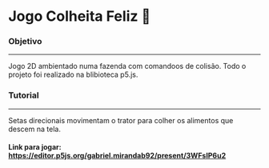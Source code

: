 # Jogo Colheita Feliz :herb:

### Objetivo
---
<p> Jogo 2D ambientado numa fazenda com comandoos de colisão. Todo o projeto foi realizado na blibioteca p5.js.</p>

### Tutorial
---
<p> Setas direcionais movimentam o trator para colher os alimentos que descem na tela.</p>

#### Link para jogar: https://editor.p5js.org/gabriel.mirandab92/present/3WFslP6u2
